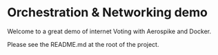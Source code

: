 # Orchestration & Networking demo

Welcome to a great demo of internet Voting with Aerospike and Docker.

Please see the README.md at the root of the project.


